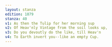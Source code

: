 ```yaml
---
layout: stanza
edition: 1879
stanza: 40
v1: As then the Tulip for her morning sup
v2: Of Heav'nly Vintage from the soil looks up,
v3: Do you devoutly do the like, till Heav'n
v4: To Earth invert you--like an empty Cup.
---
```

